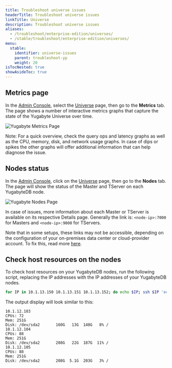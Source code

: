 ```yaml
---
title: Troubleshoot universe issues
headerTitle: Troubleshoot universe issues
linkTitle: Universe
description: Troubleshoot universe issues
aliases:
  - /troubleshoot/enterprise-edition/universes/
  - /stable/troubleshoot/enterprise-edition/universes/
menu:
  stable:
    identifier: universe-issues
    parent: troubleshoot-yp
    weight: 20
isTocNested: true
showAsideToc: true
---
```


## Metrics page

In the [Admin Console](../../deploy/install-yugabyte-platform/), select the [Universe](../../../architecture/concepts/universe/) page, then go to the **Metrics** tab. The page shows a number of interactive metrics graphs that capture the state of the Yugabyte Universe over time.

![Yugabyte Metrics Page](/images/troubleshooting/check-metrics.png)

Note: For a quick overview, check the query ops and latency graphs as well as the CPU, memory, disk, and network usage graphs. In case of dips or spikes the other graphs will offer additional information that can help diagnose the issue.

## Nodes status

In the [Admin Console](../../deploy/install-yugabyte-platform/), click on the [Universe](../../../architecture/concepts/universe/) page, then go to the **Nodes** tab.
The page will show the status of the Master and TServer on each YugabyteDB node.

![Yugabyte Nodes Page](/images/troubleshooting/check-node-status.png)

In case of issues, more information about each Master or TServer is available on its respective Details page.
Generally the link is: `<node-ip>:7000` for Masters and `<node-ip>:9000` for TServers.

Note that in some setups, these links may not be accessible, depending on the configuration of your on-premises  data center or cloud-provider account. To fix this, read more [here](../../../troubleshoot/nodes/check-processes/).

## Check host resources on the nodes

To check host resources on your YugabyteDB nodes, run the following script, replacing the IP addresses with the IP addresses of your YugabyteDB nodes.

```sh
for IP in 10.1.13.150 10.1.13.151 10.1.13.152; do echo $IP; ssh $IP 'echo -n "CPUs: ";cat /proc/cpuinfo | grep processor | wc -l; echo -n "Mem: ";free -h | grep Mem | tr -s " " | cut -d" " -f 2; echo -n "Disk: "; df -h / | grep -v Filesystem'; done
```

The output display will look similar to this:

```
10.1.12.103
CPUs: 72
Mem: 251G
Disk: /dev/sda2       160G   13G  148G   8% /
10.1.12.104
CPUs: 88
Mem: 251G
Disk: /dev/sda2       208G   22G  187G  11% /
10.1.12.105
CPUs: 88
Mem: 251G
Disk: /dev/sda2       208G  5.1G  203G   3% /
```